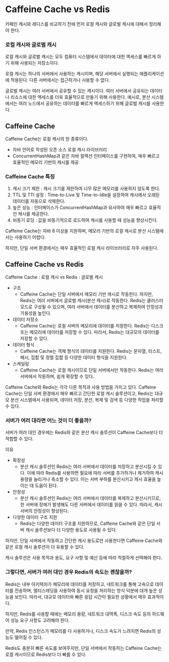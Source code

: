 # Caffeine Cache vs Redis

카페인 캐시와 레디스를 비교하기 전에 먼저 로컬 캐시와 글로벌 캐시에 대해서 정리해야 한다.

### 로컬 캐시와 글로벌 캐시

로컬 캐시와 글로벌 캐시는 모두 컴퓨터 시스템에서 데이터에 대한 액세스를 빠르게 하기 위해 사용되는 저장소이다.

로컬 캐시는 하나의 서버에서 사용하는 캐시이며, 해당 서버에서 실행되는 애플리케이션에 적용된다.
다른 서버에서는 접근하거나 사용할 수 없다.

글로벌 캐시는 여러 서버에서 공유할 수 있는 캐시이다.
여러 서버에서 공유되는 데이터나 리소스에 대한 액세스를 더욱 효율적으로 만들기 위해 사용한다.
예시로, 분산 시스템에서는 여러 노드에서 공유하는 데이터를 빠르게 액세스하기 위해 글로벌 캐시를 사용한다.

## Caffeine Cache

Caffeine Cache는 로컬 캐시의 한 종류이다.

- 자바 언어로 작성된 오픈 소스 로컬 캐시 라이브러리
- ConcurrentHashMap과 같은 자바 컬렉션 인터페이스를 구현하여, 매우 빠르고 효율적인 메모리 기반의 캐시를 제공

### Caffeine Cache 특징

1. 캐시 크기 제한 : 캐시 크기를 제한하여 너무 많은 메모리를 사용하지 않도록 한다.
2. TTL 및 TTI 설정 : Time-to-Live 및 Time-to-Idle을 설정하여 캐시에서 오래된 데이터를 자동으로 삭제한다.
3. 높은 성능 : 인터페이스가 ConcurrentHashMap과 유사하여 매우 빠르고 효율적인 캐시를 제공한다.
4. 비동기 로딩 : 값을 비동기적으로 로드하여 캐시를 사용할 때 성능을 향상시킨다.

Caffeine Cache는 자바 8 이상을 지원하며, 메모리 기반의 로컬 캐시로 분산 시스템에서는 사용하기 어렵다.

하지만, 단일 서버 환경에서는 매우 효율적인 로컬 캐시 라이브러리로 자주 사용된다.

## Caffeine Cache vs Redis

Caffeine Cache : 로컬 캐시 vs Redis : 글로벌 캐시

- 구조
  - Caffeine Cache는 단일 서버에서 메모리 기반 캐시로 작동한다.
    하지만, Redis는 여러 서버에서 글로벌 캐시(분산 캐시)로 작동한다.
    Redis는 클러스터 모드로 구성될 수 있으며, 여러 서버에서 데이터를 분산하고 복제하여 안정성과 가용성을 높인다.
- 데이터 저장소
  - Caffeine Cache는 로컬 서버의 메모리에 데이터를 저장한다.
    Redis는 디스크 또는 메모리에 데이터를 저장할 수 있다.
    따라서, Redis는 대규모의 데이터를 저장할 수 있다.
- 데이터 형식
  - Caffeine Cache는 객체 형식의 데이터를 지원한다.
    Redis는 문자열, 리스트, 해시, 집합 및 정렬 집합 등 다양한 데이터 형식을 지원한다.
- 스케일링
  - Caffeine Cache는 로컬 캐시이므로 단일 서버에서만 작동한다.
    Redis는 여러 서버에서 작동하며, 쉽게 확장할 수 있다.

Caffeine Cache와 Redis는 각각 다른 목적과 사용 방법을 가지고 있다.
Caffeine Cache는 단일 서버 환경에서 매우 빠르고 간단한 로컬 캐시 솔루션이고, Redis는 대규모 분산 시스템에서 사용되며, 데이터 저장, 분산, 복제 및 검색 등 다양한 작업을 처리할 수 있다.

### 서버가 여러 대라면 어느 것이 더 좋을까?

서버가 여러 대인 경우에는 Redis와 같은 분산 캐시 솔루션이 Caffeine Cache보다 더 적합할 수 있다.

이유

- 확장성
  - 분산 캐시 솔루션인 Redis는 여러 서버에서 데이터를 저장하고 분산시킬 수 있다.
    이에 따라 Redis를 사용하면 필요에 따라 서버를 추가하거나 제거하여 캐시 용량을 늘리거나 축소할 수 있다.
    이는 서버 부하를 분산시키고 캐시 효율을 높이는 데 도움이 된다.
- 안정성
  - 분산 캐시 솔루션인 Redis는 여러 서버에서 데이터를 복제하고 분산시키므로, 한 서버에 장애가 발생해도 다른 서버에서 데이터를 읽을 수 있다.
    따라서, 캐시 서버의 안정성이 향상된다.
- 다양한 데이터 구조 지원
  - Redis는 다양한 데이터 구조를 지원하므로, Caffeine Cache와 같은 단일 서버 캐시 솔루션보다 더 다양한 용도로 사용될 수 있다.

하지만, 단일 서버에서 작동하고 간단한 캐시 용도로만 사용한다면 Caffeine Cache와 같은 로컬 캐시 솔루션이 더 유용할 수 있다.

캐시 솔루션은 사용 목적과 용도, 요구 사항 및 예산 등에 따라 적절하게 선택해야 한다.

### 그렇다면, 서버가 여러 대인 경우 Redis의 속도는 괜찮을까?

Redis는 내부 아키텍처가 메모리에 데이터를 저장하고, 네트워크를 통해 고속으로 데이터를 전송하며, 멀티스레딩을 사용하여 동시 요청을 처리하는 방식 덕분에 대개 높은 성능을 보인다.
따라서, 대규모 데이터와 빠른 응답 시간이 필요한 상황에서 매우 효과적이다.

하지만, Redis를 사용할 때에는 메모리 용량, 네트워크 대역폭, 디스크 속도 등의 하드웨어 성능 요구 사항도 고려해야 한다.

만약, Redis 인스턴스가 메모리를 다 사용하거나, 디스크 속도가 느려지면 Redis의 성능도 떨어질 수 있다.

Redis도 충분히 빠른 속도를 보여주지만, 단일 서버에서 작동하는 Caffeine Cache는 로컬 캐시이므로 Redis보다 더 빠를 수 있다.
